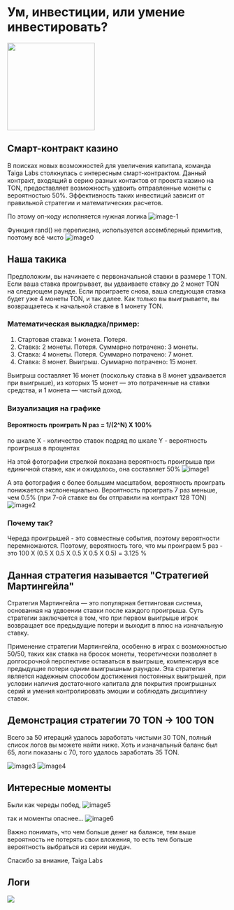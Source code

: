 # Ум, инвестиции, или умение инвестировать?

<img src="https://github.com/taiga-labs/jackpot-cracking/assets/105946529/f666ff90-f2e1-4365-846a-2b2a69661909" width="200" height="200">

## Смарт-контракт казино

В поисках новых возможностей для увеличения капитала, команда Taiga Labs столкнулась с интересным смарт-контрактом. Данный контракт, входящий в серию разных контактов от проекта казино на TON, предоставляет возможность удвоить отправленные монеты с вероятностью 50%. Эффективность таких инвестиций зависит от правильной стратегии и математических расчетов.

По этому оп-коду исполняется нужная логика
![image-1](https://i.ibb.co/kDkRwTf/image.png)

Функция rand() не переписана, используется ассемблерный примитив, поэтому всё чисто
![image0](https://i.ibb.co/CV0RTwf/image.png)

## Наша такика

Предположим, вы начинаете с первоначальной ставки в размере 1 TON. Если ваша ставка проигрывает, вы удваиваете ставку до 2 монет TON на следующем раунде. Если проиграете снова, ваша следующая ставка будет уже 4 монеты TON, и так далее. Как только вы выигрываете, вы возвращаетесь к начальной ставке в 1 монету TON.

### Математическая выкладка/пример:

1. Стартовая ставка: 1 монета. Потеря.
2. Ставка: 2 монеты. Потеря. Суммарно потрачено: 3 монеты.
3. Ставка: 4 монеты. Потеря. Суммарно потрачено: 7 монет.
4. Ставка: 8 монет. Выигрыш. Суммарно потрачено: 15 монет.

Выигрыш составляет 16 монет (поскольку ставка в 8 монет удваивается при выигрыше), из которых 15 монет — это потраченные на ставки средства, и 1 монета — чистый доход.

### Визуализация на графике
#### Вероятность проиграть N раз = 1/(2^N) X 100%

по шкале Х - количество ставок подряд 
по шкале Y - вероятность проигрыша в процентах

На этой фотографии стрелкой показана вероятность проигрыша при единичной ставке, как и ожидалось, она составляет 50%
![image1](https://i.ibb.co/rH2FF6b/image.png)

А эта фотография с более большим масштабом, вероятность проиграть понижается экспоненциально. Вероятность проиграть 7 раз меньше, чем 0.5% (при 7-ой ставке вы бы отправили на контракт 128 TON)
![image2](https://i.ibb.co/Gv8q4Qb/image.png)

### Почему так? 

Череда проигрышей - это совместные события, поэтому вероятности перемножаются.
Поэтому, вероятность того, что мы проиграем 5 раз - это 100 Х (0.5 Х 0.5 Х 0.5 Х 0.5 Х 0.5) = 3.125 %

## Данная стратегия называется "Стратегией Мартингейла"

Стратегия Мартингейла — это популярная беттинговая система, основанная на удвоении ставки после каждого проигрыша. Суть стратегии заключается в том, что при первом выигрыше игрок возвращает все предыдущие потери и выходит в плюс на изначальную ставку.

Применение стратегии Мартингейла, особенно в играх с возможностью 50/50, таких как ставка на бросок монеты, теоретически позволяет в долгосрочной перспективе оставаться в выигрыше, компенсируя все предыдущие потери одним выигрышным раундом.
Эта стратегия является надежным способом достижения постоянных выигрышей, при условии наличия достаточного капитала для покрытия проигрышных серий и умения контролировать эмоции и соблюдать дисциплину ставок.

## Демонстрация стратегии 70 TON -> 100 TON

Всего за 50 итераций удалось заработать чистыми 30 TON, полный список логов вы можете найти ниже. Хоть и изначальный баланс был 65, логи показаны с 70, того удалось заработать 35 TON.

![image3](https://i.ibb.co/ZNQHFYq/image.png)
![image4](https://i.ibb.co/GQDKc4B/image.png)

## Интересные моменты

Были как череды побед,
![image5](https://i.ibb.co/qkc6nJb/image.png)

так и моменты опаснее...
![image6](https://i.ibb.co/T18xH6j/image.png)

Важно понимать, что чем больше денег на балансе, тем выше вероятность не потерять свои вложения, то есть тем больше вероятность выбраться из серии неудач.

Спасибо за вниание,
Taiga Labs

## Логи

![](/home/zpnst/Downloads/logs.gif)

<img2 src="https://github.com/taiga-labs/jackpot-cracking/assets/105946529/06e57a02-11b4-4bb2-98cd-a8c823ed91c2" width="200" height="200">

